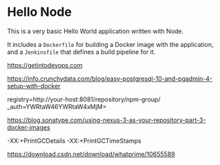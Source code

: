 # Hello Node
This is a very basic Hello World application written with Node.

It includes a `Dockerfile` for building a Docker image with the application, and a `Jenkinsfile` that defines a build pipeline for it.

https://getintodevops.com


https://info.crunchydata.com/blog/easy-postgresql-10-and-pgadmin-4-setup-with-docker


registry=http://your-host:8081/repository/npm-group/
_auth=YWRtaW46YWRtaW4xMjM=

https://blog.sonatype.com/using-nexus-3-as-your-repository-part-3-docker-images

-XX:+PrintGCDetails -XX:+PrintGCTimeStamps


https://download.csdn.net/download/whatprime/10655589
